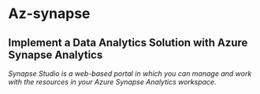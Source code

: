 # Az-synapse
## Implement a Data Analytics Solution with Azure Synapse Analytics

<i>Synapse Studio is a web-based portal in which you can manage and work with the resources in your Azure Synapse Analytics workspace.</i>
